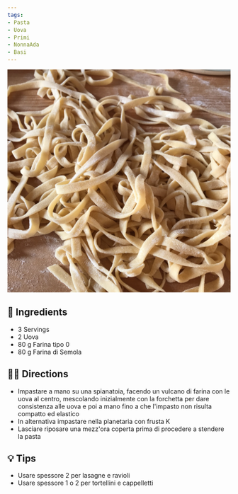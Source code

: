 ```yaml
---
tags:
- Pasta
- Uova
- Primi 
- NonnaAda 
- Basi 
---
```


![](../images/pasta-all-uovo.jpeg)

## 🧾 Ingredients

- 3 Servings
- 2 Uova
- 80 g Farina tipo 0
- 80 g Farina di Semola

## 👩‍🍳 Directions

- Impastare a mano su una spianatoia, facendo un vulcano di farina con le uova al centro, mescolando inizialmente con la forchetta per dare consistenza alle uova e poi a mano fino a che l'impasto non risulta compatto ed elastico
- In alternativa impastare nella planetaria con frusta K
- Lasciare riposare una mezz'ora coperta prima di procedere a stendere la pasta

## 💡 Tips

- Usare spessore 2 per lasagne e ravioli
- Usare spessore 1 o 2 per tortellini e cappelletti

